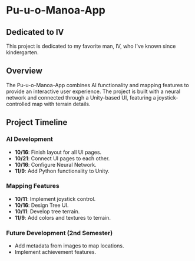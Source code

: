 # Pu-u-o-Manoa-App

## Dedicated to IV
This project is dedicated to my favorite man, IV, who I've known since kindergarten.

## Overview
The Pu-u-o-Manoa-App combines AI functionality and mapping features to provide an interactive user experience. The project is built with a neural network and connected through a Unity-based UI, featuring a joystick-controlled map with terrain details.

## Project Timeline

### AI Development
- **10/16**: Finish layout for all UI pages.
- **10/21**: Connect UI pages to each other.
- **10/16**: Configure Neural Network.
- **11/9**: Add Python functionality to Unity.

### Mapping Features
- **10/11**: Implement joystick control.
- **10/16**: Design Tree UI.
- **10/11**: Develop tree terrain.
- **11/9**: Add colors and textures to terrain.

### Future Development (2nd Semester)
- Add metadata from images to map locations.
- Implement achievement features.
